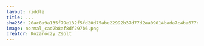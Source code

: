```yaml
---
layout: riddle
title: ...
sha256: 20ac8a9a135f79e132f5fd20d75abe22992b37d77d2aa09014bada7c4ba677d8
image: normal_cad2b8af8df297b6.png
creator: Kozaróczy Zsolt
---
```

